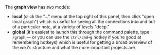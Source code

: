 The **graph view** has two modes: 

- **local**  (click the "..." menu at the top right of this panel, then click "open local graph") which is useful for seeing all the connections into and out of a particular note, at a variety of levels "deep." 
- **global** (it's easiest to launch this through the command palette, type `/graph` — or you can use the `ctrl/cmd+g` hotkey if you're good at remembering hotkeys) which is useful for getting a broad overview of the wiki's structure and what the more important projects are. 